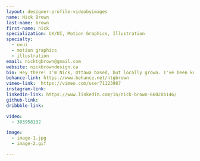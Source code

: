 ```yaml
---
layout: designer-profile-videobyimages
name: Nick Brown
last-name: brown
first-name: nick
specialization: UX/UI, Motion Graphics, Illustration
specialty:
  - uxui
  - motion graphics
  - illustration
email: nicktgbrown@gmail.com
website: nickbrowndesign.ca
bio: Hey there! I'm Nick, Ottawa based, but locally grown. I've been known to design things, and tend to really enjoy it. You can catch me normally working with websites and UX design, but I also love being creative through illustration and motion graphics.
behance-link: https://www.behance.net/ntgbrown
vimeo-link:  https://vimeo.com/user71123987
instagram-link:
linkedin-link: https://www.linkedin.com/in/nick-brown-66028b146/
github-link:
dribbble-link:

video:
  - 303958132

image:
  - image-1.jpg
  - image-2.gif

---
```

